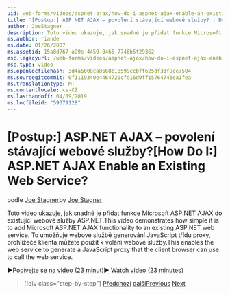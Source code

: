```yaml
---
uid: web-forms/videos/aspnet-ajax/how-do-i-aspnet-ajax-enable-an-existing-web-service
title: '[Postup:] ASP.NET AJAX – povolení stávající webové služby? | Dokumenty Microsoft'
author: JoeStagner
description: Toto video ukazuje, jak snadné je přidat funkce Microsoft ASP.NET AJAX do existující webové služby ASP.NET. To umožňuje webové službě gene...
ms.author: riande
ms.date: 01/26/2007
ms.assetid: 15a8d767-a99e-4459-8466-7746b5f29362
msc.legacyurl: /web-forms/videos/aspnet-ajax/how-do-i-aspnet-ajax-enable-an-existing-web-service
msc.type: video
ms.openlocfilehash: 3d4a6008ca8668b18599ccbff625df33f9ce7504
ms.sourcegitcommit: 0f1119340e4464720cfd16d0ff15764746ea1fea
ms.translationtype: MT
ms.contentlocale: cs-CZ
ms.lasthandoff: 04/09/2019
ms.locfileid: "59379128"
---
```

# <a name="how-do-i-aspnet-ajax-enable-an-existing-web-service"></a><span data-ttu-id="3d705-105">[Postup:] ASP.NET AJAX – povolení stávající webové služby?</span><span class="sxs-lookup"><span data-stu-id="3d705-105">[How Do I:] ASP.NET AJAX Enable an Existing Web Service?</span></span>

<span data-ttu-id="3d705-106">podle [Joe Stagner](https://github.com/JoeStagner)</span><span class="sxs-lookup"><span data-stu-id="3d705-106">by [Joe Stagner](https://github.com/JoeStagner)</span></span>

<span data-ttu-id="3d705-107">Toto video ukazuje, jak snadné je přidat funkce Microsoft ASP.NET AJAX do existující webové služby ASP.NET.</span><span class="sxs-lookup"><span data-stu-id="3d705-107">This video demonstrates how simple it is to add Microsoft ASP.NET AJAX functionality to an existing ASP.NET web service.</span></span> <span data-ttu-id="3d705-108">To umožňuje webové službě generování JavaScript třídu proxy, prohlížeče klienta můžete použít k volání webové služby.</span><span class="sxs-lookup"><span data-stu-id="3d705-108">This enables the web service to generate a JavaScript proxy that the client browser can use to call the web service.</span></span>

[<span data-ttu-id="3d705-109">&#9654;Podívejte se na video (23 minut)</span><span class="sxs-lookup"><span data-stu-id="3d705-109">&#9654; Watch video (23 minutes)</span></span>](https://channel9.msdn.com/Blogs/ASP-NET-Site-Videos/how-do-i-aspnet-ajax-enable-an-existing-web-service)

> [!div class="step-by-step"]
> <span data-ttu-id="3d705-110">[Předchozí](how-do-i-add-aspnet-ajax-features-to-an-existing-web-application.md)
> [další](how-do-i-use-the-aspnet-ajax-client-library-controls.md)</span><span class="sxs-lookup"><span data-stu-id="3d705-110">[Previous](how-do-i-add-aspnet-ajax-features-to-an-existing-web-application.md)
[Next](how-do-i-use-the-aspnet-ajax-client-library-controls.md)</span></span>
